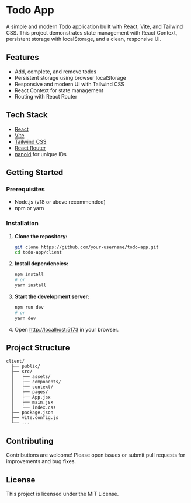 # Todo App

A simple and modern Todo application built with React, Vite, and Tailwind CSS. This project demonstrates state management with React Context, persistent storage with localStorage, and a clean, responsive UI.

## Features

- Add, complete, and remove todos
- Persistent storage using browser localStorage
- Responsive and modern UI with Tailwind CSS
- React Context for state management
- Routing with React Router

## Tech Stack

- [React](https://react.dev/)
- [Vite](https://vitejs.dev/)
- [Tailwind CSS](https://tailwindcss.com/)
- [React Router](https://reactrouter.com/)
- [nanoid](https://github.com/ai/nanoid) for unique IDs

## Getting Started

### Prerequisites
- Node.js (v18 or above recommended)
- npm or yarn

### Installation

1. **Clone the repository:**
   ```sh
   git clone https://github.com/your-username/todo-app.git
   cd todo-app/client
   ```
2. **Install dependencies:**
   ```sh
   npm install
   # or
   yarn install
   ```
3. **Start the development server:**
   ```sh
   npm run dev
   # or
   yarn dev
   ```
4. Open [http://localhost:5173](http://localhost:5173) in your browser.

## Project Structure

```
client/
  ├── public/
  ├── src/
  │   ├── assets/
  │   ├── components/
  │   ├── context/
  │   ├── pages/
  │   ├── App.jsx
  │   ├── main.jsx
  │   └── index.css
  ├── package.json
  ├── vite.config.js
  └── ...
```

## Contributing

Contributions are welcome! Please open issues or submit pull requests for improvements and bug fixes.

## License

This project is licensed under the MIT License.
